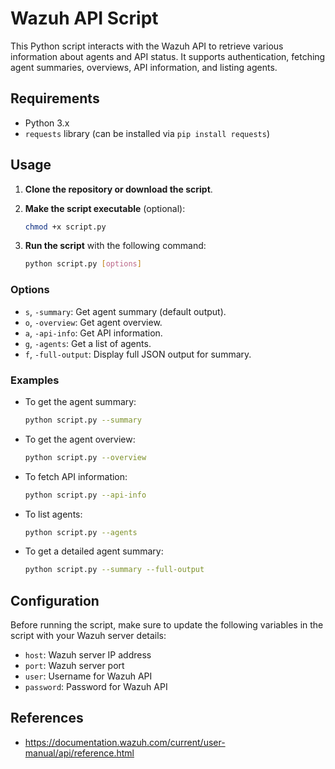 # Wazuh API Script

This Python script interacts with the Wazuh API to retrieve various information about agents and API status. It supports authentication, fetching agent summaries, overviews, API information, and listing agents.

## Requirements

- Python 3.x
- `requests` library (can be installed via `pip install requests`)

## Usage

1. **Clone the repository or download the script**.
2. **Make the script executable** (optional):
    
    ```bash
    chmod +x script.py
    ```
    
3. **Run the script** with the following command:
    
    ```bash
    python script.py [options]
    ```
    

### Options

- `s`, `-summary`: Get agent summary (default output).
- `o`, `-overview`: Get agent overview.
- `a`, `-api-info`: Get API information.
- `g`, `-agents`: Get a list of agents.
- `f`, `-full-output`: Display full JSON output for summary.

### Examples

- To get the agent summary:
    
    ```bash
    python script.py --summary
    ```
    
- To get the agent overview:
    
    ```bash
    python script.py --overview
    ```
    
- To fetch API information:
    
    ```bash
    python script.py --api-info
    ```
    
- To list agents:
    
    ```bash
    python script.py --agents
    ```
    
- To get a detailed agent summary:
    
    ```bash
    python script.py --summary --full-output
    ```
    

## Configuration

Before running the script, make sure to update the following variables in the script with your Wazuh server details:

- `host`: Wazuh server IP address
- `port`: Wazuh server port
- `user`: Username for Wazuh API
- `password`: Password for Wazuh API

## References
- https://documentation.wazuh.com/current/user-manual/api/reference.html
